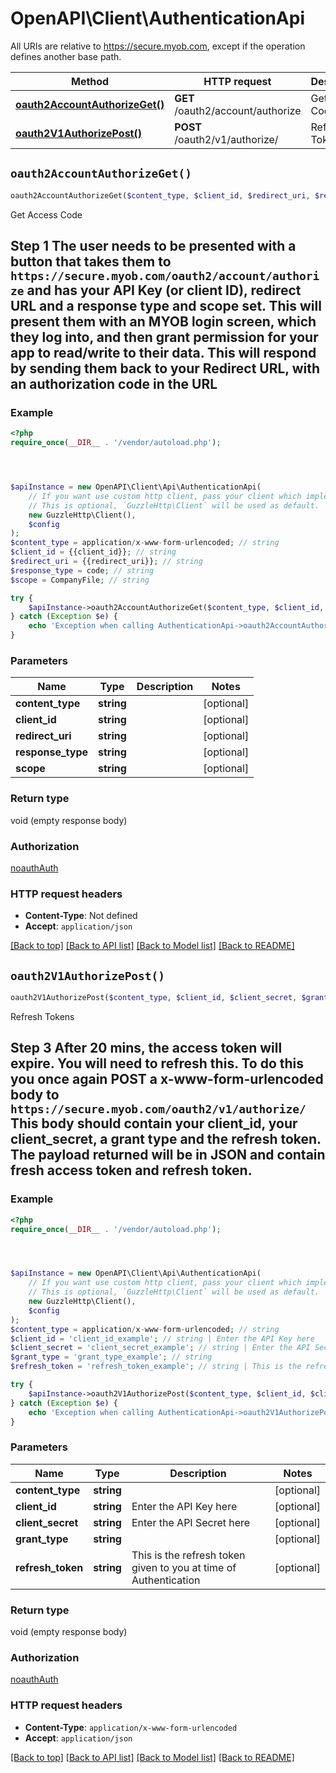 # OpenAPI\Client\AuthenticationApi

All URIs are relative to https://secure.myob.com, except if the operation defines another base path.

| Method | HTTP request | Description |
| ------------- | ------------- | ------------- |
| [**oauth2AccountAuthorizeGet()**](AuthenticationApi.md#oauth2AccountAuthorizeGet) | **GET** /oauth2/account/authorize | Get Access Code |
| [**oauth2V1AuthorizePost()**](AuthenticationApi.md#oauth2V1AuthorizePost) | **POST** /oauth2/v1/authorize/ | Refresh Tokens |


## `oauth2AccountAuthorizeGet()`

```php
oauth2AccountAuthorizeGet($content_type, $client_id, $redirect_uri, $response_type, $scope)
```

Get Access Code

## Step 1  The user needs to be presented with a button that takes them to `https://secure.myob.com/oauth2/account/authorize` and has your **API Key** (or client ID), **redirect URL** and a **response type** and **scope** set. This will present them with an MYOB login screen, which they log into, and then grant permission for your app to read/write to their data.  This will respond by sending them back to your Redirect URL, with an authorization code in the URL

### Example

```php
<?php
require_once(__DIR__ . '/vendor/autoload.php');




$apiInstance = new OpenAPI\Client\Api\AuthenticationApi(
    // If you want use custom http client, pass your client which implements `GuzzleHttp\ClientInterface`.
    // This is optional, `GuzzleHttp\Client` will be used as default.
    new GuzzleHttp\Client(),
    $config
);
$content_type = application/x-www-form-urlencoded; // string
$client_id = {{client_id}}; // string
$redirect_uri = {{redirect_uri}}; // string
$response_type = code; // string
$scope = CompanyFile; // string

try {
    $apiInstance->oauth2AccountAuthorizeGet($content_type, $client_id, $redirect_uri, $response_type, $scope);
} catch (Exception $e) {
    echo 'Exception when calling AuthenticationApi->oauth2AccountAuthorizeGet: ', $e->getMessage(), PHP_EOL;
}
```

### Parameters

| Name | Type | Description  | Notes |
| ------------- | ------------- | ------------- | ------------- |
| **content_type** | **string**|  | [optional] |
| **client_id** | **string**|  | [optional] |
| **redirect_uri** | **string**|  | [optional] |
| **response_type** | **string**|  | [optional] |
| **scope** | **string**|  | [optional] |

### Return type

void (empty response body)

### Authorization

[noauthAuth](../../README.md#noauthAuth)

### HTTP request headers

- **Content-Type**: Not defined
- **Accept**: `application/json`

[[Back to top]](#) [[Back to API list]](../../README.md#endpoints)
[[Back to Model list]](../../README.md#models)
[[Back to README]](../../README.md)

## `oauth2V1AuthorizePost()`

```php
oauth2V1AuthorizePost($content_type, $client_id, $client_secret, $grant_type, $refresh_token)
```

Refresh Tokens

## Step 3   After 20 mins, the **access token** will expire. You will need to refresh this. To do this you once again **POST** a x-www-form-urlencoded body to `https://secure.myob.com/oauth2/v1/authorize/`   This body should contain your **client_id**, your **client_secret**, a **grant type** and the **refresh token**. The payload returned will be in JSON and contain fresh **access token** and **refresh token**.

### Example

```php
<?php
require_once(__DIR__ . '/vendor/autoload.php');




$apiInstance = new OpenAPI\Client\Api\AuthenticationApi(
    // If you want use custom http client, pass your client which implements `GuzzleHttp\ClientInterface`.
    // This is optional, `GuzzleHttp\Client` will be used as default.
    new GuzzleHttp\Client(),
    $config
);
$content_type = application/x-www-form-urlencoded; // string
$client_id = 'client_id_example'; // string | Enter the API Key here
$client_secret = 'client_secret_example'; // string | Enter the API Secret here
$grant_type = 'grant_type_example'; // string
$refresh_token = 'refresh_token_example'; // string | This is the refresh token given to you at time of Authentication

try {
    $apiInstance->oauth2V1AuthorizePost($content_type, $client_id, $client_secret, $grant_type, $refresh_token);
} catch (Exception $e) {
    echo 'Exception when calling AuthenticationApi->oauth2V1AuthorizePost: ', $e->getMessage(), PHP_EOL;
}
```

### Parameters

| Name | Type | Description  | Notes |
| ------------- | ------------- | ------------- | ------------- |
| **content_type** | **string**|  | [optional] |
| **client_id** | **string**| Enter the API Key here | [optional] |
| **client_secret** | **string**| Enter the API Secret here | [optional] |
| **grant_type** | **string**|  | [optional] |
| **refresh_token** | **string**| This is the refresh token given to you at time of Authentication | [optional] |

### Return type

void (empty response body)

### Authorization

[noauthAuth](../../README.md#noauthAuth)

### HTTP request headers

- **Content-Type**: `application/x-www-form-urlencoded`
- **Accept**: `application/json`

[[Back to top]](#) [[Back to API list]](../../README.md#endpoints)
[[Back to Model list]](../../README.md#models)
[[Back to README]](../../README.md)
